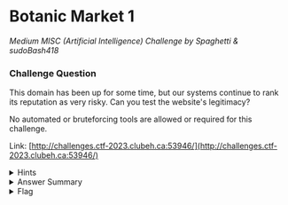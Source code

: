 # Botanic Market 1

<i>Medium MISC (Artificial Intelligence) Challenge by Spaghetti & sudoBash418</i>

### Challenge Question

This domain has been up for some time, but our systems continue to rank its reputation as very risky. Can you test the website's legitimacy?

No automated or bruteforcing tools are allowed or required for this challenge.

Link: [http://challenges.ctf-2023.clubeh.ca:53946/](http://challenges.ctf-2023.clubeh.ca:53946/)

<details> 
  <summary>Hints</summary>
  <ol>
    <li>Enumerate the website first.</li>
  </ol>
</details>

<details> 
  <summary>Answer Summary</summary>
  &emsp;Need writeup
</details>

<details> 
  <summary>Flag</summary>
  &emsp;<b>clubeh{b4ckd00r_vuLn3r481li7y_t9zDQ85O}</b>
</details>

